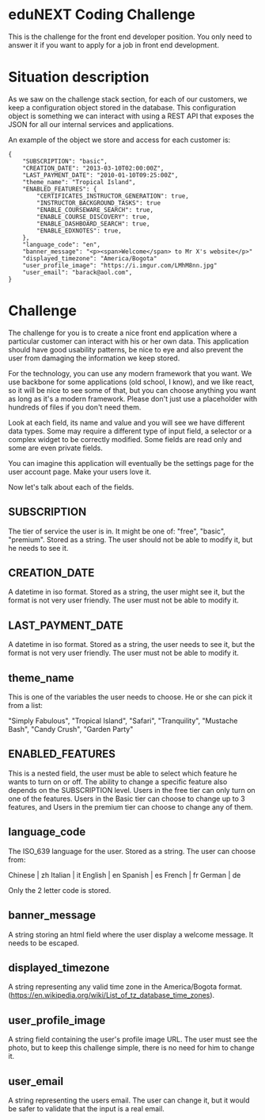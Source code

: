 eduNEXT Coding Challenge
========================

This is the challenge for the front end developer position. You only need to answer it if you want to apply for a job in front end development.


Situation description
=====================

As we saw on the challenge stack section, for each of our customers, we keep a configuration object stored in the database. This configuration object is something we can interact with using a REST API that exposes the JSON for all our internal services and applications.

An example of the object we store and access for each customer is:

```
{
    "SUBSCRIPTION": "basic",
    "CREATION_DATE": "2013-03-10T02:00:00Z",
    "LAST_PAYMENT_DATE": "2010-01-10T09:25:00Z",
    "theme_name": "Tropical Island",
    "ENABLED_FEATURES": {
        "CERTIFICATES_INSTRUCTOR_GENERATION": true,
        "INSTRUCTOR_BACKGROUND_TASKS": true
        "ENABLE_COURSEWARE_SEARCH": true,
        "ENABLE_COURSE_DISCOVERY": true,
        "ENABLE_DASHBOARD_SEARCH": true,
        "ENABLE_EDXNOTES": true,
    },
    "language_code": "en",
    "banner_message": "<p><span>Welcome</span> to Mr X's website</p>"
    "displayed_timezone": "America/Bogota"
    "user_profile_image": "https://i.imgur.com/LMhM8nn.jpg"
    "user_email": "barack@aol.com",
}
```


Challenge
=========

The challenge for you is to create a nice front end application where a particular customer can interact with his or her own data. This application should have good usability patterns, be nice to eye and also prevent the user from damaging the information we keep stored.

For the technology, you can use any modern framework that you want. We use backbone for some applications (old school, I know), and we like react, so it will be nice to see some of that, but you can choose anything you want as long as it's a modern framework. Please don't just use a placeholder with hundreds of files if you don't need them.

Look at each field, its name and value and you will see we have different data types. Some may require a different type of input field, a selector or a complex widget to be correctly modified. Some fields are read only and some are even private fields.

You can imagine this application will eventually be the settings page for the user account page. Make your users love it.

Now let's talk about each of the fields.

SUBSCRIPTION
------------
The tier of service the user is in. It might be one of: "free", "basic", "premium". Stored as a string. The user should not be able to modify it, but he needs to see it.

CREATION_DATE
-------------
A datetime in iso format. Stored as a string, the user might see it, but the format is not very user friendly. The user must not be able to modify it.

LAST_PAYMENT_DATE
-----------------
A datetime in iso format. Stored as a string, the user needs to see it, but the format is not very user friendly. The user must not be able to modify it.

theme_name
----------
This is one of the variables the user needs to choose. He or she can pick it from a list:

"Simply Fabulous",
"Tropical Island",
"Safari",
"Tranquility",
"Mustache Bash",
"Candy Crush",
"Garden Party"


ENABLED_FEATURES
----------------
This is a nested field, the user must be able to select which feature he wants to turn on or off. The ability to change a specific feature also depends on the SUBSCRIPTION level. Users in the free tier can only turn on one of the features. Users in the Basic tier can choose to change up to 3 features, and Users in the premium tier can choose to change any of them.


language_code
-------------
The ISO_639 language for the user. Stored as a string. The user can choose from:

Chinese | zh
Italian | it
English | en
Spanish | es
French  | fr
German  | de

Only the 2 letter code is stored.

banner_message
--------------

A string storing an html field where the user display a welcome message. It needs to be escaped.


displayed_timezone
------------------
A string representing any valid time zone in the America/Bogota format. (https://en.wikipedia.org/wiki/List_of_tz_database_time_zones).

user_profile_image
------------------
A string field containing the user's profile image URL. The user must see the photo, but to keep this challenge simple, there is no need for him to change it.

user_email
----------
A string representing the users email. The user can change it, but it would be safer to validate that the input is a real email.
